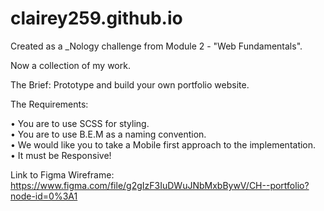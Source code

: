 # clairey259.github.io

Created as a _Nology challenge from Module 2 - "Web Fundamentals".

Now a collection of my work.

The Brief: Prototype and build your own portfolio website.

The Requirements:

• You are to use SCSS for styling.   
• You are to use B.E.M as a naming convention.   
• We would like you to take a Mobile first approach to the implementation.   
• It must be Responsive!

Link to Figma Wireframe: https://www.figma.com/file/g2gIzF3IuDWuJNbMxbBywV/CH--portfolio?node-id=0%3A1
